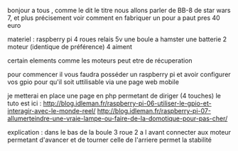 

bonjour a tous , comme le dit le titre nous allons parler de BB-8 de star wars 7,
et plus précisement voir comment en fabriquer un pour a paut pres 40 euro


materiel :
raspberry pi
4 roues
relais 5v
une boule a hamster
une batterie
2 moteur (identique de préférence)
4 aiment


certain elements comme les moteurs peut etre de récuperation

pour commencer il vous faudra posséder un raspberry pi et avoir configurer vos gpio pour qu'il soit uttilisable via une page web mobile

je metterai en place une page en php permetant de diriger (4 touches)
le tuto est ici :
http://blog.idleman.fr/raspberry-pi-06-utiliser-le-gpio-et-interagir-avec-le-monde-reel/
http://blog.idleman.fr/raspberry-pi-07-allumerteindre-une-vraie-lampe-ou-faire-de-la-domotique-pour-pas-cher/

explication :
dans le bas de la boule 3 roue 2 a l avant connecter aux moteur permetant d'avancer et de tourner celle de l'arriere permet la stabilité
